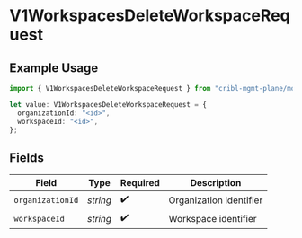 # V1WorkspacesDeleteWorkspaceRequest

## Example Usage

```typescript
import { V1WorkspacesDeleteWorkspaceRequest } from "cribl-mgmt-plane/models/operations";

let value: V1WorkspacesDeleteWorkspaceRequest = {
  organizationId: "<id>",
  workspaceId: "<id>",
};
```

## Fields

| Field                   | Type                    | Required                | Description             |
| ----------------------- | ----------------------- | ----------------------- | ----------------------- |
| `organizationId`        | *string*                | :heavy_check_mark:      | Organization identifier |
| `workspaceId`           | *string*                | :heavy_check_mark:      | Workspace identifier    |
